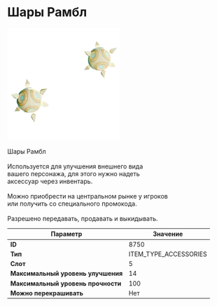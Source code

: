 # Шары Рамбл

![Item Image](../img/8750.webp?raw=true)

Шары Рамбл<br><br>Используется для улучшения внешнего вида<br>вашего персонажа, для этого нужно надеть<br>аксессуар через инвентарь.<br><br>Можно приобрести на центральном рынке у игроков<br>или получить со специального промокода.<br><br>Разрешено передавать, продавать и выкидывать.


| Параметр | Значение |
|----------|----------|
| **ID** | 8750 |
| **Тип** | ITEM_TYPE_ACCESSORIES |
| **Слот** | 5 |
| **Максимальный уровень улучшения** | 14 |
| **Максимальный уровень прочности** | 100 |
| **Можно перекрашивать** | Нет |

